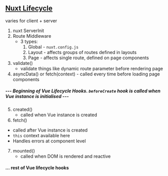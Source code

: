 ## [Nuxt Lifecycle](https://nuxtjs.org/docs/concepts/nuxt-lifecycle)

varies for client + server

1. nuxt ServerInit
2. Route Middleware
   * 3 types: 
     1. Global - `nuxt.config.js` 
     2. Layout - affects groups of routes defined in layouts
     3. Page - affects single route, defined on page components
3. validate()
   * validate things like dynamic route parameter before rendering page
4. asyncData() or fetch(context) - called every time before loading page components

##### --- Beginning of Vue Lifecycle Hooks. `beforeCreate` hook is called when Vue instance is initialised ---

5. created()
   * called when Vue instance is created 
6. fetch() 
  * called after Vue instance is created
  * `this` context available here
  * Handles errors at component level
7. mounted()
   * called when DOM is rendered and reactive
#### ... rest of Vue lifecycle hooks